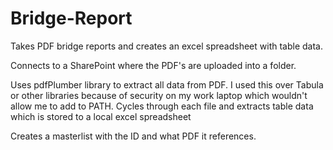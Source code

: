 # Bridge-Report
Takes PDF bridge reports and creates an excel spreadsheet with table data.

Connects to a SharePoint where the PDF's are uploaded into a folder.

Uses pdfPlumber library to extract all data from PDF.
I used this over Tabula or other libraries because of security on my work laptop which wouldn't allow me to add to PATH.
Cycles through each file and extracts table data which is stored to a local excel spreadsheet

Creates a masterlist with the ID and what PDF it references.
